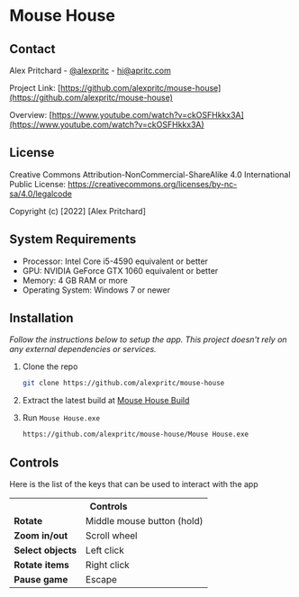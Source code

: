 # Mouse House
## Contact

Alex Pritchard - [@alexpritc](https://twitter.com/alexpritc) - hi@apritc.com

Project Link: [https://github.com/alexpritc/mouse-house](https://github.com/alexpritc/mouse-house)

Overview: [https://www.youtube.com/watch?v=ckOSFHkkx3A](https://www.youtube.com/watch?v=ckOSFHkkx3A)

## License
Creative Commons Attribution-NonCommercial-ShareAlike 4.0 International Public License:
https://creativecommons.org/licenses/by-nc-sa/4.0/legalcode

Copyright (c) [2022] [Alex Pritchard]

## System Requirements 
* Processor: Intel Core i5-4590 equivalent or better  
* GPU: NVIDIA GeForce GTX 1060 equivalent or better  
* Memory: 4 GB RAM or more  
* Operating System: Windows 7 or newer 

<!-- INSTALLATION -->
## Installation

_Follow the instructions below to setup the app. This project doesn't rely on any external dependencies or services._

1. Clone the repo
   ```sh
   git clone https://github.com/alexpritc/mouse-house
   ```
2. Extract the latest build at [Mouse House Build](https://github.com/alexpritc/mouse-house/tree/main/Mouse%20House%20Build)

3. Run `Mouse House.exe`
   ```sh
   https://github.com/alexpritc/mouse-house/Mouse House.exe
   ```

<!-- How to use -->
## Controls
Here is the list of the keys that can be used to interact with the app
<table>
<tr><th colspan="2">Controls</th></tr>
	<tr><td><b>Rotate</b></td><td>Middle mouse button (hold)</td></tr>
	<tr><td><b>Zoom in/out</b></td><td>Scroll wheel</td></tr>
	<tr><td><b>Select objects</b></td><td>Left click</td></tr>
	<tr><td><b>Rotate items</b></td><td>Right click</td></tr>
	<tr><td><b>Pause game</b></td><td>Escape</td></tr>
</table>
